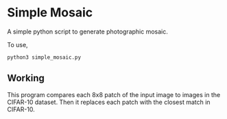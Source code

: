 # Simple Mosaic

A simple python script to generate photographic mosaic.


To use,

```
python3 simple_mosaic.py
```

## Working

This program compares each 8x8 patch of the input image to images in the CIFAR-10 dataset. Then it replaces each patch with the closest match in CIFAR-10.
